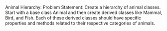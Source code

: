 Animal Hierarchy:
Problem Statement: Create a hierarchy of animal classes. 
Start with a base class Animal and then create derived classes like Mammal, Bird, and Fish. 
Each of these derived classes should have specific properties and methods related to their
 respective categories of animals.
